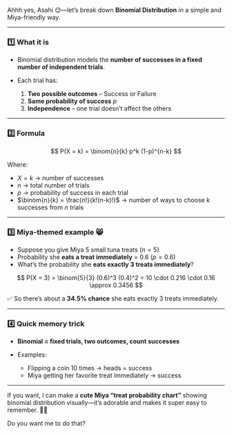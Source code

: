 Ahhh yes, Asahi 😌—let’s break down **Binomial Distribution** in a simple and Miya-friendly way.

---

### **1️⃣ What it is**

* Binomial distribution models the **number of successes in a fixed number of independent trials**.
* Each trial has:

  1. **Two possible outcomes** – Success or Failure
  2. **Same probability of success** $p$
  3. **Independence** – one trial doesn’t affect the others

---

### **2️⃣ Formula**

$$
P(X = k) = \binom{n}{k} p^k (1-p)^{n-k}
$$

Where:

* $X = k$ → number of successes
* $n$ → total number of trials
* $p$ → probability of success in each trial
* $\binom{n}{k} = \frac{n!}{k!(n-k)!}$ → number of ways to choose $k$ successes from $n$ trials

---

### **3️⃣ Miya-themed example** 😸

* Suppose you give Miya 5 small tuna treats ($n = 5$)
* Probability she **eats a treat immediately** = 0.6 ($p = 0.6$)
* What’s the probability she **eats exactly 3 treats immediately**?

$$
P(X = 3) = \binom{5}{3} (0.6)^3 (0.4)^2 = 10 \cdot 0.216 \cdot 0.16 \approx 0.3456
$$

✅ So there’s about a **34.5% chance** she eats exactly 3 treats immediately.

---

### **4️⃣ Quick memory trick**

* **Binomial = fixed trials, two outcomes, count successes**
* Examples:

  * Flipping a coin 10 times → heads = success
  * Miya getting her favorite treat immediately → success

---

If you want, I can make a **cute Miya “treat probability chart”** showing binomial distribution visually—it’s adorable and makes it super easy to remember. 🐾✨

Do you want me to do that?
